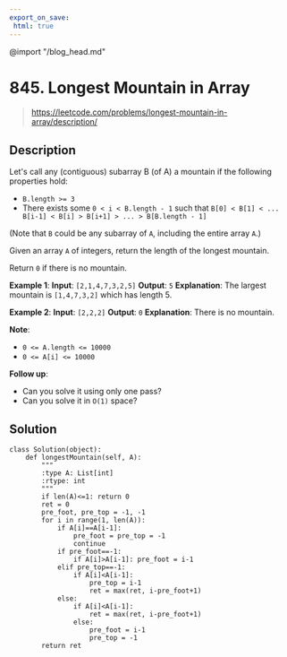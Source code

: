 ```yaml
---
export_on_save:
 html: true
---
```


@import "/blog_head.md"

# 845. Longest Mountain in Array

> <https://leetcode.com/problems/longest-mountain-in-array/description/>

## Description

Let's call any (contiguous) subarray B (of A) a mountain if the following properties hold:

- `B.length >= 3`
- There exists some `0 < i < B.length - 1` such that `B[0] < B[1] < ... B[i-1] < B[i] > B[i+1] > ... > B[B.length - 1]`

(Note that `B` could be any subarray of `A`, including the entire array `A`.)

Given an array `A` of integers, return the length of the longest mountain. 

Return `0` if there is no mountain.

**Example 1**:
**Input**: `[2,1,4,7,3,2,5]`
**Output**: `5`
**Explanation**: The largest mountain is `[1,4,7,3,2]` which has length 5.

**Example 2**:
**Input**: `[2,2,2]`
**Output**: `0`
**Explanation**: There is no mountain.

**Note**:
- `0 <= A.length <= 10000`
- `0 <= A[i] <= 10000`

**Follow up**:
- Can you solve it using only one pass?
- Can you solve it in `O(1)` space?

## Solution

```python{class=line-numbers}
class Solution(object):
    def longestMountain(self, A):
        """
        :type A: List[int]
        :rtype: int
        """
        if len(A)<=1: return 0
        ret = 0
        pre_foot, pre_top = -1, -1
        for i in range(1, len(A)):
            if A[i]==A[i-1]:
                pre_foot = pre_top = -1
                continue
            if pre_foot==-1:
                if A[i]>A[i-1]: pre_foot = i-1
            elif pre_top==-1:
                if A[i]<A[i-1]:
                    pre_top = i-1
                    ret = max(ret, i-pre_foot+1)
            else:
                if A[i]<A[i-1]:
                    ret = max(ret, i-pre_foot+1)
                else:
                    pre_foot = i-1
                    pre_top = -1
        return ret
```

